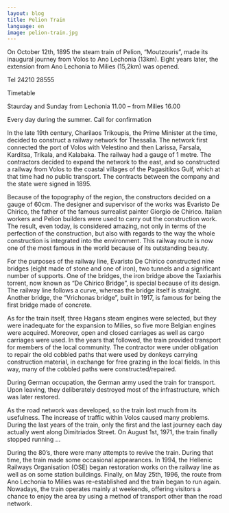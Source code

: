 ```yaml
---
layout: blog
title: Pelion Train
language: en
image: pelion-train.jpg
---
```


On October 12th, 1895 the steam train of Pelion, “Moutzouris”, made its inaugural journey from Volos to Ano Lechonia (13km). Eight years later, the extension from Ano Lechonia to Milies (15,2km) was opened.

Tel 24210 28555

Timetable

Staurday and Sunday from Lechonia 11.00 – from Milies 16.00

Every day during the summer. Call for confirmation

In the late 19th century, Charilaos Trikoupis, the Prime Minister at the time, decided to construct a railway network for Thessalia. The network first connected the port of Volos with Velestino and then Larissa, Farsala, Karditsa, Trikala, and Kalabaka. The railway had a gauge of 1 metre. The contractors decided to expand the network to the east, and so constructed a railway from Volos to the coastal villages of the Pagasitikos Gulf, which at that time had no public transport. The contracts between the company and the state were signed in 1895.

Because of the topography of the region, the constructors decided on a gauge of 60cm. The designer and supervisor of the works was Evaristo De Chirico, the father of the famous surrealist painter Giorgio de Chirico. Italian workers and Pelion builders were used to carry out the construction work. The result, even today, is considered amazing, not only in terms of the perfection of the construction, but also with regards to the way the whole construction is integrated into the environment. This railway route is now one of the most famous in the world because of its outstanding beauty.

For the purposes of the railway line, Evaristo De Chirico constructed nine bridges (eight made of stone and one of iron), two tunnels and a significant number of supports. One of the bridges, the iron bridge above the Taxiarhis torrent, now known as “De Chirico Bridge”, is special because of its design. The railway line follows a curve, whereas the bridge itself is straight. Another bridge, the “Vrichonas bridge”, built in 1917, is famous for being the first bridge made of concrete.



As for the train itself, three Hagans steam engines were selected, but they were inadequate for the expansion to Milies, so five more Belgian engines were acquired. Moreover, open and closed carriages as well as cargo carriages were used. In the years that followed, the train provided transport for members of the local community. The contractor were under obligation to repair the old cobbled paths that were used by donkeys carrying construction material, in exchange for free grazing in the local fields. In this way, many of the cobbled paths were constructed/repaired.

During German occupation, the German army used the train for transport. Upon leaving, they deliberately destroyed most of the infrastructure, which was later restored.

As the road network was developed, so the train lost much from its usefulness. The increase of traffic within Volos caused many problems. During the last years of the train, only the first and the last journey each day actually went along Dimitriados Street. On August 1st, 1971, the train finally stopped running …

During the 80’s, there were many attempts to revive the train. During that time, the train made some occasional appearances. In 1994, the Hellenic Railways Organisation (OSE) began restoration works on the railway line as well as on some station buildings. Finally, on May 25th, 1996, the route from Ano Lechonia to Milies was re-established and the train began to run again. Nowadays, the train operates mainly at weekends, offering visitors a chance to enjoy the area by using a method of transport other than the road network.